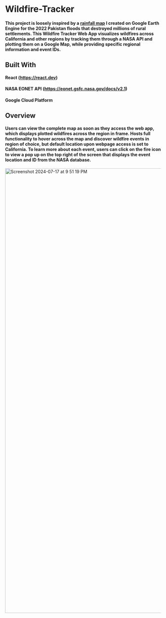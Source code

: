 # Wildfire-Tracker

#### This project is loosely inspired by a [rainfall map](https://code.earthengine.google.com/c71a1dd44f9b0532bacf43ac379ab33d) I created on Google Earth Engine for the 2022 Pakistan floods that destroyed millions of rural settlements. This Wildfire Tracker Web App visualizes wildfires across California and other regions by tracking them through a NASA API and plotting them on a Google Map, while providing specific regional information and event IDs.

## Built With
#### React (https://react.dev)
#### NASA EONET API (https://eonet.gsfc.nasa.gov/docs/v2.1)
#### Google Cloud Platform

## Overview
#### Users can view the complete map as soon as they access the web app, which displays plotted wildfires across the region in frame. Hosts full functionality to hover across the map and discover wildfire events in region of choice, but default location upon webpage access is set to California. To learn more about each event, users can click on the fire icon to view a pop up on the top right of the screen that displays the event location and ID from the NASA database.

<img width="1438" alt="Screenshot 2024-07-17 at 9 51 19 PM" src="https://github.com/user-attachments/assets/4cdde2f3-f09b-49d4-8129-7615f996a81b">



